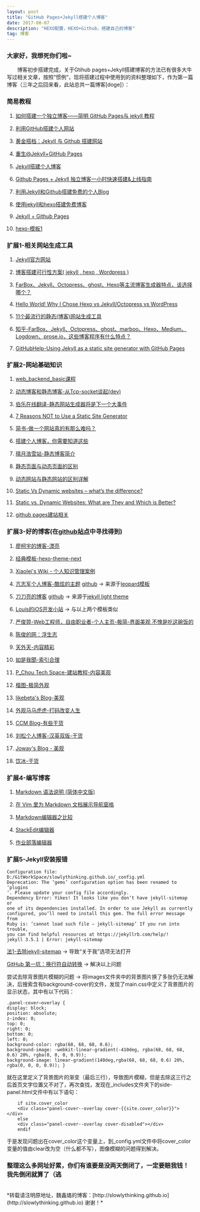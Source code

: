 ```yaml
---
layout: post
title: "GitHub Pages+Jekyll搭建个人博客"
date: 2017-08-07 
description: "HEXO配置，HEXO+Github，搭建自己的博客"
tag: 博客 
---   
```


### **大家好，我想死你们啦~**

　　博客初步搭建完成，关于Gtihub pages+Jekyll搭建博客的方法已有很多大牛写过相关文章，按照“惯例”，现将搭建过程中使用到的资料整理如下，作为第一篇博客（三年之后回来看，此站总共一篇博客[doge]）：
　　
### **简易教程**

1. [如何搭建一个独立博客——简明 GitHub Pages与 jekyll 教程](http://www.cnfeat.com/blog/2014/05/10/how-to-build-a-blog/)

2. [利用GitHub搭建个人网站](http://www.ganecheng.tech/blog/52203759.html)

3. [黄金搭档：Jekyll 与 Github 搭建网站](http://liusongx.com/cn/%E6%8A%80%E6%9C%AF/github-and-jekyll/)

4. [重生@Jekyll+GitHub Pages](http://chenjun.com/blog/2014/07/jekyll-github.html)

5. [Jekyll搭建个人博客](http://baixin.io/2016/10/jekyll_tutorials1/)

6. [Github Pages + Jekyll 独立博客一小时快速搭建&上线指南](http://playingfingers.com/2016/03/26/build-a-blog/#github-pages-1)

7. [利用Jekyll和Github搭建免费的个人Blog](http://damoqiongqiu.github.io/%E6%96%87%E7%A7%91%E7%94%9F%E9%83%BD%E8%83%BD%E8%AF%BB%E6%87%82%E7%9A%84jekyll%E4%B8%AD%E6%96%87%E6%95%99%E7%A8%8B/2017/07/02/%E5%88%A9%E7%94%A8github%E5%92%8Cjekyll%E6%90%AD%E5%BB%BA%E4%B8%AA%E4%BA%BABlog-1.html)

2. [使用jekyll和hexo搭建免费博客](http://www.alonemonkey.com/2016/05/20/blog-by-jekyll-hexo/)

3. [Jekyll + Github Pages](http://www.aimspike.com/2016/12/21/jekyll-githubpages/)

8. [hexo-模板1](http://xhs.me/blog/archives/)

### **扩展1-相关网站生成工具**

1. [Jekyll官方网站](http://jekyll.com.cn/)

4. [博客搭建可行性方案( jekyll , hexo , Wordpress )](http://www.jianshu.com/p/c4f145fdd637)

5. [FarBox、Jekyll、Octopress、ghost、Hexo等主流博客生成器特点，该选择哪个？](http://kaimingwan.com/post/gong-ju/farbox-jekyll-octopress-ghost-hexodeng-zhu-liu-bo-ke-sheng-cheng-qi-te-dian-gai-xuan-ze-na-ge)

6. [Hello World! Why I Chose Hexo vs Jekyll/Octopress vs WordPress](https://theknowledgeaccelerator.com/2015/09/29/hello-world/)

7. [11个最流行的静态(博客)网站生成工具](http://topspeedsnail.com/static-website-generators_or_tools/)

8. [知乎-FarBox、Jekyll、Octopress、ghost、marboo、Hexo、Medium、Logdown、prose.io，这些博客程序有什么特点？](https://www.zhihu.com/question/21981094)

9. [GitHubHelp-Using Jekyll as a static site generator with GitHub Pages](https://help.github.com/articles/using-jekyll-as-a-static-site-generator-with-github-pages/)

### **扩展2-网站基础知识**

1. [web_backend_basic课程](http://www.openxy.com/books/web_backend_basic/)

2. [动态博客和静态博客-从Tcp-socket谈起(dev)](http://fallenwood.github.io/2016/04/29/web-from-tcp-socket/)

3. [伯乐在线翻译-静态网站生成器将是下一个大事件](http://blog.jobbole.com/103451/)

4. [7 Reasons NOT to Use a Static Site Generator](https://www.sitepoint.com/7-reasons-not-use-static-site-generator/)

5. [简书-做一个网站真的有那么难吗？](http://www.jianshu.com/p/0ca5ad11bfe8)

6. [搭建个人博客，你需要知道这些](https://zhuanlan.zhihu.com/p/25744686)

7. [晴月浩雪站-静态博客简介](http://vrman.qiniudn.com/2014/07/23/%E6%8A%98%E8%85%BE/hexo/%E9%9D%99%E6%80%81%E5%8D%9A%E5%AE%A2%E7%AE%80%E4%BB%8B/)

8. [静态页面与动态页面的区别](https://www.shennongmin.org/?p=1130)

9. [动态网站与静态网站的区别详解](http://www.qianxingzhem.com/post-202.html)

10. [Static Vs Dynamic websites – what’s the difference?](http://edinteractive.co.uk/static-vs-dynamic-websites-difference/)

11. [Static vs. Dynamic Websites: What are They and Which is Better?](https://rocketmedia.com/blog/static-vs-dynamic-websites)

12. [github pages建站相关](http://thebestofyouth.com/)

### **扩展3-好的博客(在[github站点](https://github.com/jekyll/jekyll/wiki/sites)中寻找得到)**

1. [廖柯宇的博客-漂亮](http://liaokeyu.com/)

2. [经典模板-hexo-theme-next](http://comtu.github.io/)

3. [Xiaolei's Wiki - 个人知识管理案例](http://wiki.xiaolei.tech/#!index.md#Xiaolei's_Wiki)

4. [亢志军个人博客-酷炫的主题](http://robotkang.cc/#blog) [github](https://github.com/MengZheK/kangblog.github.io/)  ->  来源于[leopard模板](https://github.com/leopardpan/leopardpan.github.io)

5. [刀刀亮的博客](http://daodaoliang.com/) [github](https://github.com/daodaoliang/daodaoliang.github.com)  ->  来源于[jekyll light theme](https://github.com/pexcn/Jekyll-Light)

6. [Louis的iOS开发小站](http://louisly.com/)  ->  与以上两个模板类似

7. [严俊羿-Web工程师，自由职业者-个人主页-极简-界面美观 不愧是吃这碗饭的](http://yanjunyi.com/)

8. [陈俊的网：浮生志](http://chenjun.com/)

9. [天外天-内容精彩](http://blog.evercoding.net/)

10. [如是我聞-索引合理](http://ztpala.com/)

11. [P_Chou Tech Space-建站教程-内容美观](http://www.pchou.info/index.html)

12. [楷图-极简外观](http://dbkaiser.github.io/)

13. [likebeta's Blog-美观](https://blog.ixxoo.me/)

14. [外观马马虎虎-打码改变人生](http://mazhuang.org/)

15. [CCM Blog-有些干货](http://iccm.cc/)

16. [刘松个人博客-汉英双版-干货](http://liusongx.com/)

17. [Joway's Blog - 美观](https://blog.joway.io/)

18. [饮冰-干货](http://facaiy.github.io/)

### **扩展4-编写博客**

1. [Markdown 语法说明 (简体中文版)](http://www.appinn.com/markdown/)

2. [在 Vim 里为 Markdown 文档展示导航窗格](http://mazhuang.org/2016/08/03/add-outline-for-markdown-in-vim/)

3. [Markdown编辑器之比较](http://www.jianshu.com/p/dcffb6f60fe2)

4. [StackEdit编辑器](https://stackedit.io/editor#)

5. [作业部落编辑器](https://www.zybuluo.com/mdeditor#840579)

### **扩展5-Jekyll安装报错**

```
Configuration file: D:/GitWorkSpace/slowlythinking.github.io/_config.yml
Deprecation: The ‘gems’ configuration option has been renamed to ‘plugins
‘. Please update your config file accordingly.
Dependency Error: Yikes! It looks like you don’t have jekyll-sitemap or 
one of its dependencies installed. In order to use Jekyll as currently 
configured, you‘ll need to install this gem. The full error message from 
Ruby is: ‘cannot load such file – jekyll-sitemap’ If you run into trouble,
you can find helpful resources at https://jekyllrb.com/help/!
jekyll 3.5.1 | Error: jekyll-sitemap
```

[法1-去除jekyll-sitemap](http://lumberport69.rssing.com/chan-68716448/all_p94.html) -> 导致“关于我”选项无法打开

[GitHub 第一坑：换行符自动转换](https://github.com/cssmagic/blog/issues/22)   ->   解决以上问题

尝试去除背景图片模糊的问题 -> 将images文件夹中的背景图片换了多张仍无法解决，后搜索含有background-cover的文件，发现了main.css中定义了背景图片的显示状态，其中有以下代码：

```
.panel-cover–overlay {
display: block;
position: absolute;
z-index: 0;
top: 0;
right: 0;
bottom: 0;
left: 0;
background-color: rgba(68, 68, 68, 0.6);
background-image: -webkit-linear-gradient(-410deg, rgba(68, 68, 68, 0.6) 20%, rgba(0, 0, 0, 0.9));
background-image: linear-gradient(140deg,rgba(68, 68, 68, 0.6) 20%, rgba(0, 0, 0, 0.9)); }
```

就在这里定义了背景图片的渐变（最后三行），导致图片模糊，但是去除这三行之后首页文字位置又不对了，再次查找，发现在_includes文件夹下的side-panel.html文件中有以下语句：

```
    if site.cover_color
    <div class="panel-cover--overlay cover-{{site.cover_color}}"></div>
    else
    <div class="panel-cover--overlay cover-disabled"></div>
    endif
```

于是发现问题出在cover_color这个变量上，到_config.yml文件中将cover_color变量的值由clear改为空（什么都不写），图像模糊的问题得到解决。
<br>
### 整理这么多网址好累，你们有谁要是没两天倒闭了，一定要赔我钱！ 我先倒闭就算了（逃 
<br>
*转载请注明原地址，魏鑫燏的博客：[http://slowlythinking.github.io](http://slowlythinking.github.io) 谢谢！*
